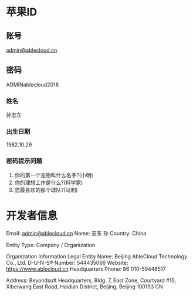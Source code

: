 # 苹果ID

## 账号

admin@ablecloud.cn

## 密码

ADMINablecloud2018

### 姓名

孙志东

### 出生日期

1982.10.29

### 密码提示问题

1. 你的第一个宠物叫什么名字?(小明)
2. 你的理想工作是什么?(科学家)
3. 您最喜欢的那个球队?(马刺)

# 开发者信息

Email: admin@ablecloud.cn
Name: 志东 孙
Country: China

Entity Type: Company / Organization

Organization Information
Legal Entity Name: Beijing AbleCloud Technology Co., Ltd.
D-U-N-S® Number: 544435066
Website: https://www.ablecloud.cn
Headquarters Phone: 86 010-59448517

Address:
Beyondsoft Headquarters, Bldg. 7, East Zone, Courtyard #10, Xibeiwang East Road, Haidian District,
Beijing, Beijing 100193
CN


